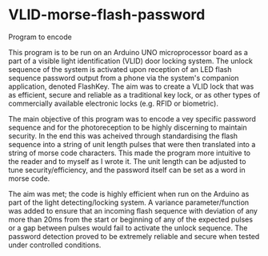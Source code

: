 # VLID-morse-flash-password
Program to encode 

This program is to be run on an Arduino UNO microprocessor board as a part of a visible light identification (VLID) door locking system. The unlock sequence of the system is activated upon reception of an LED flash sequence password output from a phone via the system's companion application, denoted FlashKey. The aim was to create a VLID lock that was as efficient, secure and reliable as a traditional key lock, or as other types of commercially available electronic locks (e.g. RFID or biometric).

The main objective of this program was to encode a vey specific password sequence and for the photoreception to be highly discerning to maintain security. In the end this was acheived through standardising the flash sequence into a string of unit length pulses that were then translated into a string of morse code characters. This made the program more intuitive to the reader and to myself as I wrote it. The unit length can be adjusted to tune security/efficiency, and the password itself can be set as a word in morse code.

The aim was met; the code is highly efficient when run on the Arduino as part of the light detecting/locking system. A variance parameter/function was added to ensure that an incoming flash sequence with deviation of any more than 20ms from the start or beginning of any of the expected pulses or a gap between pulses would fail to activate the unlock sequence. The password detection proved to be extremely reliable and secure when tested under controlled conditions.
